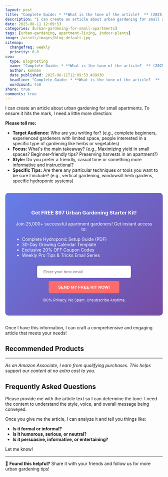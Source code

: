 ```yaml
---
layout: post
title: "Complete Guide: * **What is the tone of the article?  ** (2025)"
description: "I can create an article about urban gardening for small apartments. To ensure it hits the mark, I need a little more direction:..."
date: 2025-08-11 12:09:53 
categories: [urban-gardening-for-small-apartments]
tags: [urban-gardening, apartment-living, indoor-plants]
image: /assets/images/blog-default.jpg
sitemap:
  changefreq: weekly
  priority: 0.8
seo:
  type: BlogPosting
  name: "Complete Guide: * **What is the tone of the article?  ** (2025)"
  author: kokman
  date_published: 2025-08-11T12:09:53.499930
  headline: "Complete Guide: * **What is the tone of the article?  ** (2025)"
  wordcount: 458
share: true
comments: true
---
```


I can create an article about urban gardening for small apartments. To ensure it hits the mark, I need a little more direction:

**Please tell me:**

* **Target Audience:**  Who are you writing for? (e.g., complete beginners, experienced gardeners with limited space, people interested in a specific type of gardening like herbs or vegetables) 
* **Focus:** What's the main takeaway? (e.g.,  Maximizing yield in small spaces? Beginner-friendly tips?  Preserving harvests in an apartment?)
* **Style:** Do you prefer a friendly, casual tone or something more informative and instructional?
* **Specific Tips:** Are there any particular techniques or tools you want to be sure I include? (e.g., vertical gardening, windowsill herb gardens, specific hydroponic systems)


<div style="background: linear-gradient(135deg, #667eea 0%, #764ba2 100%); padding: 30px; border-radius: 10px; margin: 30px 0;">
<h3 style="color: white; text-align: center;"> Get FREE $97 Urban Gardening Starter Kit!</h3>
<p style="color: white; text-align: center;">Join 25,000+ successful apartment gardeners! Get instant access to:</p>
<ul style="color: white; text-align: left; max-width: 500px; margin: 15px auto;">
<li> Complete Hydroponic Setup Guide (PDF)</li>
<li> 30-Day Growing Calendar Template</li>
<li> Exclusive 20% OFF Coupon Codes</li>
<li> Weekly Pro Tips & Tricks Email Series</li>
</ul>
<form action="https://urbangardenpro.us1.list-manage.com/subscribe/post?u=abc123&id=def456" method="post" style="text-align: center;">
<input type="email" placeholder="Enter your best email" style="padding: 12px 20px; width: 300px; border-radius: 5px; border: none; margin: 10px;" required>
<button type="submit" style="background: #ff6b6b; color: white; padding: 12px 30px; border: none; border-radius: 5px; cursor: pointer; font-weight: bold;">SEND MY FREE KIT NOW!</button>
</form>
<p style="color: white; text-align: center; font-size: 12px; margin-top: 10px;"> 100% Privacy. No Spam. Unsubscribe Anytime.</p>
</div>
    
Once I have this information, I can craft a comprehensive and engaging article that meets your needs!

## Recommended Products



---
*As an Amazon Associate, I earn from qualifying purchases. This helps support our content at no extra cost to you.*



## Frequently Asked Questions

Please provide me with the article text so I can determine the tone. I need the content to understand the style, voice, and overall message being conveyed. 

Once you give me the article, I can analyze it and tell you things like:

* **Is it formal or informal?**
* **Is it humorous, serious, or neutral?**
* **Is it persuasive, informative, or entertaining?** 


Let me know!

<script type="application/ld+json">
{
  "@context": "https://schema.org",
  "@type": "BlogPosting",
  "headline": "Complete Guide: * **What is the tone of the article?  ** (2025)",
  "author": {
    "@type": "Person",
    "name": "kokman"
  },
  "datePublished": "2025-08-11T12:09:53.498944",
  "dateModified": "2025-08-11T12:09:53.498944",
  "publisher": {
    "@type": "Organization",
    "name": "Urban Garden Pro",
    "url": "https://kokman168.github.io/urban-garden-blog"
  },
  "wordCount": 360,
  "articleBody": "I can create an article about urban gardening for small apartments. To ensure it hits the mark, I need a little more direction:\n\n**Please tell me:**\n\n* **Target Audience:**  Who are you writing for? (..."
}
</script>


---

🚀 **Found this helpful?** Share it with your friends and follow us for more urban gardening tips!

